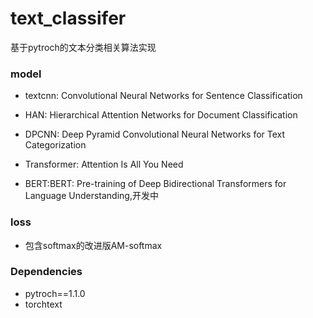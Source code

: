 # text_classifer
基于pytroch的文本分类相关算法实现
### model
- textcnn: Convolutional Neural Networks for Sentence Classification 

- HAN: Hierarchical Attention Networks for Document Classification

- DPCNN: Deep Pyramid Convolutional Neural Networks for Text Categorization

- Transformer: Attention Is All You Need

- BERT:BERT: Pre-training of Deep Bidirectional Transformers for Language Understanding,开发中

### loss
- 包含softmax的改进版AM-softmax

### Dependencies
- pytroch==1.1.0
- torchtext

